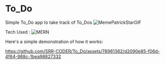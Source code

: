 # To_Do
Simple To_Do app to take track of To_Dos ![MemePatrickStarGIF](https://github.com/SRR-CODER/To_Do/assets/78961362/6e189d24-7321-4363-93ec-4a4a382d0c60)

Tech Used : ![MERN](https://www.google.com/url?sa=i&url=https%3A%2F%2Fmedium.com%2Fjavarevisited%2Fhow-to-learn-mern-stack-from-scratch-1784618eaffa&psig=AOvVaw2vRtulTqO-HvPwo9r322X0&ust=1690393777525000&source=images&cd=vfe&opi=89978449&ved=0CA4QjRxqFwoTCNCVk9i1qoADFQAAAAAdAAAAABAD)

Here's a simple demonstration of how it works:


https://github.com/SRR-CODER/To_Do/assets/78961362/d2090e85-f06d-4f64-988c-1bea98827332




